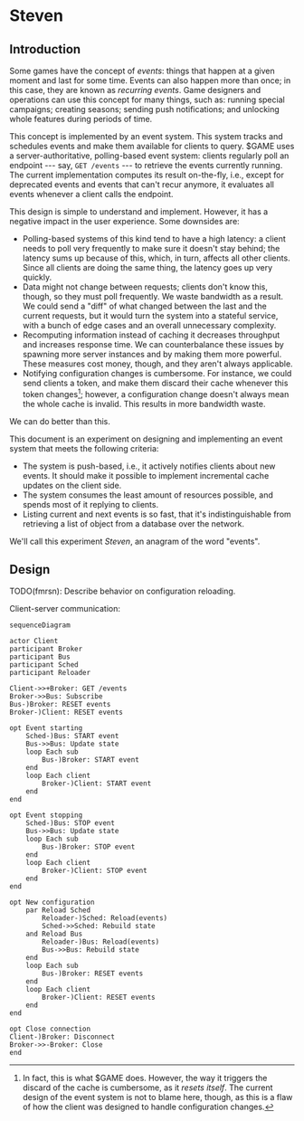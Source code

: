 # Steven


## Introduction

Some games have the concept of *events*:
things that happen at a given moment
and last for some time.
Events can also happen more than once;
in this case,
they are known as *recurring events*.
Game designers and operations can use this concept for many things,
such as:
running special campaigns;
creating seasons;
sending push notifications;
and unlocking whole features during periods of time.

This concept is implemented by an event system.
This system tracks and schedules events
and make them available for clients to query.
$GAME uses a server-authoritative, polling-based event system:
clients regularly poll an endpoint ---
say, `GET /events` ---
to retrieve the events currently running.
The current implementation computes its result on-the-fly,
i.e.,
except for deprecated events and events that can't recur anymore,
it evaluates all events whenever a client calls the endpoint.

This design is simple to understand and implement.
However, it has a negative impact in the user experience.
Some downsides are:

* Polling-based systems of this kind tend to have a high latency:
  a client needs to poll very frequently
  to make sure it doesn't stay behind;
  the latency sums up because of this,
  which, in turn, affects all other clients.
  Since all clients are doing the same thing,
  the latency goes up very quickly.
* Data might not change between requests;
  clients don't know this, though,
  so they must poll frequently.
  We waste bandwidth as a result.
  We could send a "diff" of what changed
  between the last and the current requests,
  but it would turn the system into a stateful service,
  with a bunch of edge cases
  and an overall unnecessary complexity.
* Recomputing information instead of caching it
  decreases throughput and increases response time.
  We can counterbalance these issues
  by spawning more server instances
  and by making them more powerful.
  These measures cost money, though,
  and they aren't always applicable.
* Notifying configuration changes is cumbersome.
  For instance,
  we could send clients a token,
  and make them discard their cache whenever this token changes[^dm-token];
  however,
  a configuration change doesn't always mean the whole cache is invalid.
  This results in more bandwidth waste.

[^dm-token]: In fact, this is what $GAME does.
However,
the way it triggers the discard of the cache is cumbersome,
as it *resets itself*.
The current design of the event system is not to blame here, though,
as this is a flaw of how the client was designed
to handle configuration changes.

We can do better than this.

This document is an experiment
on designing and implementing an event system
that meets the following criteria:

* The system is push-based,
  i.e., it actively notifies clients about new events.
  It should make it possible to implement incremental cache updates
  on the client side.
* The system consumes the least amount of resources possible,
  and spends most of it replying to clients.
* Listing current and next events is so fast,
  that it's indistinguishable from retrieving a list of object
  from a database over the network.

We'll call this experiment *Steven*,
an anagram of the word "events".


## Design

TODO(fmrsn): Describe behavior on configuration reloading.

Client-server communication:

```mermaid
sequenceDiagram

actor Client
participant Broker
participant Bus
participant Sched
participant Reloader

Client->>+Broker: GET /events
Broker->>Bus: Subscribe
Bus-)Broker: RESET events
Broker-)Client: RESET events

opt Event starting
	Sched-)Bus: START event
	Bus->>Bus: Update state
	loop Each sub
		Bus-)Broker: START event
	end
	loop Each client
		Broker-)Client: START event
	end
end

opt Event stopping
	Sched-)Bus: STOP event
	Bus->>Bus: Update state
	loop Each sub
		Bus-)Broker: STOP event
	end
	loop Each client
		Broker-)Client: STOP event
	end
end

opt New configuration
	par Reload Sched
		Reloader-)Sched: Reload(events)
		Sched->>Sched: Rebuild state
	and Reload Bus
		Reloader-)Bus: Reload(events)
		Bus->>Bus: Rebuild state
	end
	loop Each sub
		Bus-)Broker: RESET events
	end
	loop Each client
		Broker-)Client: RESET events
	end
end

opt Close connection
Client-)Broker: Disconnect
Broker->>-Broker: Close
end
```
